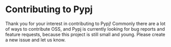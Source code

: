 # Contributing to Pypj

Thank you for your interest in contributing to Pypj! Commonly there are a lot of ways to contribute OSS, and Pypj is currently looking for bug reports and feature requests, because this project is still small and young. Please create a new issue and let us know.
